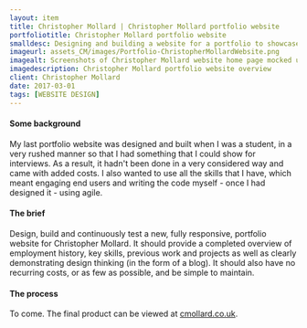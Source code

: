 ```yaml
---
layout: item
title: Christopher Mollard | Christopher Mollard portfolio website
portfoliotitle: Christopher Mollard portfolio website
smalldesc: Designing and building a website for a portfolio to showcase my user experience design work and projects
imageurl: assets_CM/images/Portfolio-ChristopherMollardWebsite.png
imagealt: Screenshots of Christopher Mollard website home page mocked up on an iMac, iPad (landscape) and iPhone
imagedescription: Christopher Mollard portfolio website overview
client: Christopher Mollard
date: 2017-03-01
tags: [WEBSITE DESIGN]
---
```

<h4>Some background</h4>
<p>
My last portfolio website was designed and built when I was a student, in a very rushed manner so that I had something that I could show for interviews.  As a result, it hadn't been done in a very considered way and came with added costs.  I also wanted to use all the skills that I have, which meant engaging end users and writing the code myself - once I had designed it - using agile.
</p>

<h4>The brief</h4>

<p>
Design, build and continuously test a new, fully responsive, portfolio website for Christopher Mollard.  It should provide a completed overview of employment history, key skills, previous work and projects as well as clearly demonstrating design thinking (in the form of a blog).  It should also have no recurring costs, or as few as possible, and be simple to maintain.
</p>
<h4>The process</h4>
<p>

To come. The final product can be viewed at <a href="http://www.cmollard.co.uk/" target="_blank">cmollard.co.uk</a>.
</p>